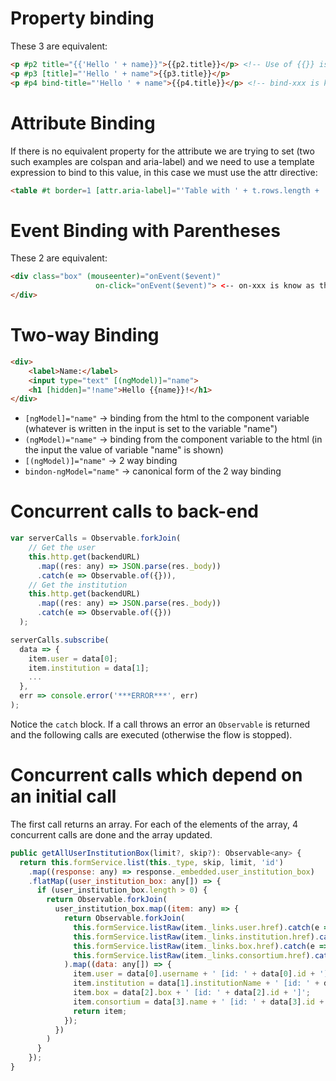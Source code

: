 # Property binding
These 3 are equivalent:
```html
<p #p2 title="{{'Hello ' + name}}">{{p2.title}}</p> <!-- Use of {{}} is called interpolation -->
<p #p3 [title]="'Hello ' + name">{{p3.title}}</p>
<p #p4 bind-title="'Hello ' + name">{{p4.title}}</p> <!-- bind-xxx is known as the canonical form and is the same as [xxx] -->
```
# Attribute Binding
If there is no equivalent property for the attribute we are trying to set (two such examples are colspan and aria-label) and we need to use a template expression to bind to this value, in this case we must use the attr directive:
```html
<table #t border=1 [attr.aria-label]="'Table with ' + t.rows.length + ' rows'">
```
# Event Binding with Parentheses
These 2 are equivalent:
```html
<div class="box" (mouseenter)="onEvent($event)"
                   on-click="onEvent($event)"> <-- on-xxx is know as the canonical form -->
</div>
```
# Two-way Binding
```html
<div>
    <label>Name:</label>
    <input type="text" [(ngModel)]="name">
    <h1 [hidden]="!name">Hello {{name}}!</h1>
</div>
```
* <code>[ngModel]="name"</code> -> binding from the html to the component variable (whatever is written in the input is set to the variable "name")
* <code>(ngModel)="name"</code> -> binding from the component variable to the html (in the input the value of variable "name" is shown)
* <code>[(ngModel)]="name"</code> -> 2 way binding
* <code>bindon-ngModel="name"</code> -> canonical form of the 2 way binding

# Concurrent calls to back-end
```javascript
var serverCalls = Observable.forkJoin(
    // Get the user
    this.http.get(backendURL)
      .map((res: any) => JSON.parse(res._body))
      .catch(e => Observable.of({})),
    // Get the institution
    this.http.get(backendURL)
      .map((res: any) => JSON.parse(res._body))
      .catch(e => Observable.of({}))
  );

serverCalls.subscribe(
  data => {
    item.user = data[0];
    item.institution = data[1];
    ...
  },
  err => console.error('***ERROR***', err)
);
```
Notice the <code>catch</code> block. If a call throws an error an <code>Observable</code> is returned and the following calls are executed (otherwise the flow is stopped).

# Concurrent calls which depend on an initial call
The first call returns an array. For each of the elements of the array, 4 concurrent calls are done and the array updated.
```javascript
public getAllUserInstitutionBox(limit?, skip?): Observable<any> {
  return this.formService.list(this._type, skip, limit, 'id')
    .map((response: any) => response._embedded.user_institution_box)
    .flatMap((user_institution_box: any[]) => {
      if (user_institution_box.length > 0) {
        return Observable.forkJoin(
          user_institution_box.map((item: any) => {
            return Observable.forkJoin(
              this.formService.listRaw(item._links.user.href).catch(e => Observable.of({})),
              this.formService.listRaw(item._links.institution.href).catch(e => Observable.of({})),
              this.formService.listRaw(item._links.box.href).catch(e => Observable.of({})),
              this.formService.listRaw(item._links.consortium.href).catch(e => Observable.of({}))
            ).map((data: any[]) => {
              item.user = data[0].username + ' [id: ' + data[0].id + ']';
              item.institution = data[1].institutionName + ' [id: ' + data[1].id + ']';
              item.box = data[2].box + ' [id: ' + data[2].id + ']';
              item.consortium = data[3].name + ' [id: ' + data[3].id + ']';
              return item;
            });
          })
        )
      }
    });
}
```
